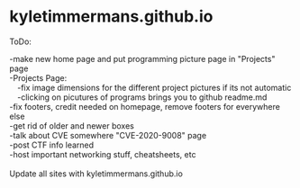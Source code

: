 # kyletimmermans.github.io

ToDo:

<div>-make new home page and put programming picture page in "Projects" page</div>
<div>-Projects Page:</div>
<div>&ensp;&ensp;-fix image dimensions for the different project pictures if its not automatic</div>
<div>&ensp;&ensp;-clicking on picutures of programs brings you to github readme.md</div>
<div>-fix footers, credit needed on homepage, remove footers for everywhere else</div>
<div>-get rid of older and newer boxes</div>
<div>-talk about CVE somewhere "CVE-2020-9008" page</div>
<div>-post CTF info learned</div>
<div>-host important networking stuff, cheatsheets, etc</div>

</br>

<div>Update all sites with kyletimmermans.github.io</div>

